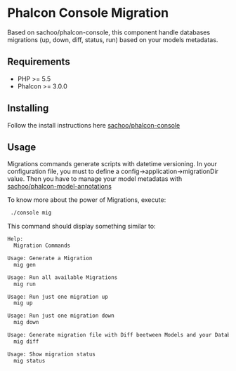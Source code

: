# Phalcon Console Migration

Based on sachoo/phalcon-console, this component handle databases migrations 
(up, down, diff, status, run) based on your models metadatas.

## Requirements

* PHP >= 5.5
* Phalcon >= 3.0.0

## Installing

Follow the install instructions here [sachoo/phalcon-console](https://github.com/sachoo/phalcon-console)


## Usage

Migrations commands generate scripts with datetime versioning. 
In your configuration file, you must to define a 
config->application->migrationDir value. 
Then you have to manage your model metadatas with 
[sachoo/phalcon-model-annotations](https://github.com/sachoo/phalcon-model-annotations)

To know more about the power of Migrations, execute:
```bash
 ./console mig
```

This command should display something similar to:

```sh
Help:
  Migration Commands

Usage: Generate a Migration
  mig gen

Usage: Run all available Migrations
  mig run

Usage: Run just one migration up
  mig up

Usage: Run just one migration down
  mig down

Usage: Generate migration file with Diff beetween Models and your Databases
  mig diff

Usage: Show migration status
  mig status
```